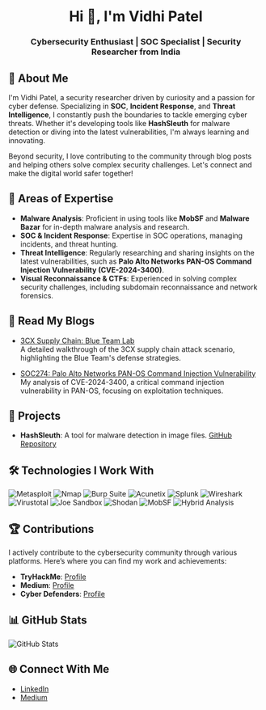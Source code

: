 <h1 align="center">Hi 👋, I'm Vidhi Patel</h1>
<h3 align="center">Cybersecurity Enthusiast | SOC Specialist | Security Researcher from India</h3>

## 👋 About Me
I'm Vidhi Patel, a security researcher driven by curiosity and a passion for cyber defense. Specializing in **SOC**, **Incident Response**, and **Threat Intelligence**, I constantly push the boundaries to tackle emerging cyber threats. Whether it's developing tools like **HashSleuth** for malware detection or diving into the latest vulnerabilities, I'm always learning and innovating.

Beyond security, I love contributing to the community through blog posts and helping others solve complex security challenges. Let's connect and make the digital world safer together!

## 🚀 Areas of Expertise
- **Malware Analysis**: Proficient in using tools like **MobSF** and **Malware Bazar** for in-depth malware analysis and research.
- **SOC & Incident Response**: Expertise in SOC operations, managing incidents, and threat hunting.
- **Threat Intelligence**: Regularly researching and sharing insights on the latest vulnerabilities, such as **Palo Alto Networks PAN-OS Command Injection Vulnerability (CVE-2024-3400)**.
- **Visual Reconnaissance & CTFs**: Experienced in solving complex security challenges, including subdomain reconnaissance and network forensics.

## 📝 Read My Blogs
- [3CX Supply Chain: Blue Team Lab](https://medium.com/@patelvidhi4288/3cx-supply-chain-blue-team-lab-xxxxxxxxxxxx)  
  A detailed walkthrough of the 3CX supply chain attack scenario, highlighting the Blue Team's defense strategies.
  
- [SOC274: Palo Alto Networks PAN-OS Command Injection Vulnerability](https://medium.com/@patelvidhi4288/soc274-palo-alto-networks-pan-os-command-injection-vulnerability-cve-2024-3400)  
  My analysis of CVE-2024-3400, a critical command injection vulnerability in PAN-OS, focusing on exploitation techniques.

## 🔨 Projects
- **HashSleuth**: A tool for malware detection in image files. [GitHub Repository](#link)

## 🛠 Technologies I Work With

![Metasploit](https://img.shields.io/badge/-Metasploit-black?style=for-the-badge&logo=metasploit "Exploiting vulnerabilities and penetration testing")
![Nmap](https://img.shields.io/badge/-Nmap-black?style=for-the-badge&logo=nmap "Network scanning and reconnaissance")
![Burp Suite](https://img.shields.io/badge/-Burp%20Suite-black?style=for-the-badge&logo=burp-suite&logoColor=orange "Web application security testing")
![Acunetix](https://img.shields.io/badge/-Acunetix-black?style=for-the-badge&logo=acunetix&logoColor=red "Automated web vulnerability scanning")
![Splunk](https://img.shields.io/badge/-Splunk-black?style=for-the-badge&logo=splunk&logoColor=yellow "Security Information and Event Management (SIEM)")
![Wireshark](https://img.shields.io/badge/-Wireshark-black?style=for-the-badge&logo=wireshark&logoColor=blue "Network protocol analysis")
![Virustotal](https://img.shields.io/badge/-Virustotal-black?style=for-the-badge&logo=virustotal&logoColor=blue "Malware and file analysis platform")
![Joe Sandbox](https://img.shields.io/badge/-Joe%20Sandbox-black?style=for-the-badge&logo=joe-sandbox "Advanced malware analysis platform")
![Shodan](https://img.shields.io/badge/-Shodan-black?style=for-the-badge&logo=shodan&logoColor=red "Internet of Things (IoT) search engine")
![MobSF](https://img.shields.io/badge/-MobSF-black?style=for-the-badge&logo=mob-sf "Mobile application security testing")
![Hybrid Analysis](https://img.shields.io/badge/-Hybrid%20Analysis-black?style=for-the-badge&logo=hybrid-analysis "Malware analysis platform")

## 🏆 Contributions
I actively contribute to the cybersecurity community through various platforms. Here’s where you can find my work and achievements:

- **TryHackMe**: [Profile](https://tryhackme.com/p/vidhi3105)
- **Medium**: [Profile](https://medium.com/@patelvidhi4288)
- **Cyber Defenders**: [Profile](https://cyberdefenders.org/p/Vidhi)

## 📊 GitHub Stats
![GitHub Stats](https://github-readme-stats.vercel.app/api?username=patelvidhi4288&show_icons=true&theme=radical)

## 🌐 Connect With Me
- [LinkedIn](https://www.linkedin.com/in/vidhi-patel-197474220/)
- [Medium](https://medium.com/@patelvidhi4288)

